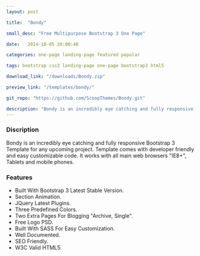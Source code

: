 ```yaml
---
layout: post

title:  "Bondy"

small_desc: "Free Multipurpose Bootstrap 3 One Page"

date:   2014-10-05 20:00:40

categories: one-page landing-page featured popular

tags: bootstrap css3 landing-page one-page bootstrap3 html5

download_link: "/downloads/Bondy.zip"

preview_link: "/templates/bondy/"

git_repo: "https://github.com/ScoopThemes/Bondy.git"

description: "Bondy is an incredibly eye catching and fully responsive Bootstrap 3 Template for any upcoming project. Template comes with developer friendly and easy customizable code. It works with all main web browsers (IE8+), Tablets and mobile phones."
---
```



### Discription ###

Bondy is an incredibly eye catching and fully responsive Bootstrap 3 Template for any upcoming project. Template comes with developer friendly and easy customizable code. It works with all main web browsers "IE8+", Tablets and mobile phones.

### Features ###

+ Built With Bootstrap 3 Latest Stable Version.
+ Section Animation.
+ JQuery Latest Plugins.
+ Three Predefined Colors.
+ Two Extra Pages For Blogging "Archive, Single".
+ Free Logo PSD.
+ Built With SASS For Easy Customization.
+ Well Documented.
+ SEO Friendly.
+ W3C Valid HTML5.
